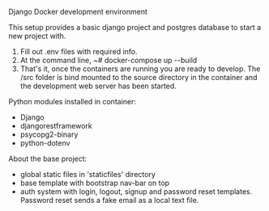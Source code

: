 Django Docker development environment  

This setup provides a basic django project and postgres database to start a new project with.  

1. Fill out .env files with required info.  
2. At the command line, ~# docker-compose up --build
3. That's it, once the containers are running you are ready to develop. The /src folder is bind mounted to the source directory in the container and the development web server has been started.

Python modules installed in container:  
- Django  
- djangorestframework  
- psycopg2-binary  
- python-dotenv  

About the base project:  

- global static files in 'staticfiles' directory
- base template with bootstrap nav-bar on top 
- auth system with login, logout, signup and password reset templates. Password reset sends a fake email as a local text file.

